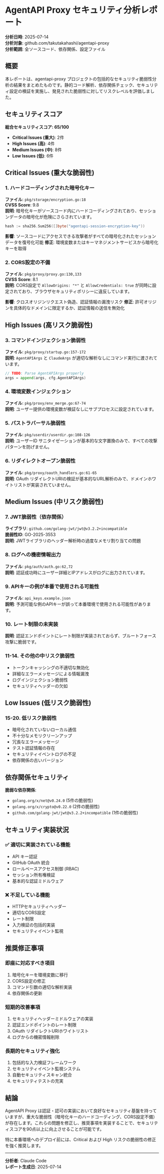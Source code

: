 # AgentAPI Proxy セキュリティ分析レポート

**分析日時**: 2025-07-14  
**分析対象**: github.com/takutakahashi/agentapi-proxy  
**分析範囲**: 全ソースコード、依存関係、設定ファイル  

## 概要

本レポートは、agentapi-proxy プロジェクトの包括的なセキュリティ脆弱性分析の結果をまとめたものです。静的コード解析、依存関係チェック、セキュリティ設定の検証を実施し、発見された脆弱性に対してリスクレベルを評価しました。

## セキュリティスコア

**総合セキュリティスコア: 65/100**

- **Critical Issues (重大)**: 2件
- **High Issues (高)**: 4件  
- **Medium Issues (中)**: 8件
- **Low Issues (低)**: 6件

## Critical Issues (重大な脆弱性)

### 1. ハードコーディングされた暗号化キー
**ファイル**: `pkg/storage/encryption.go:18`  
**CVSS Score**: 9.8  
**説明**: 暗号化キーがソースコード内にハードコーディングされており、セッションデータの暗号化が危険にさらされています。

```go
hash := sha256.Sum256([]byte("agentapi-session-encryption-key"))
```

**影響**: ソースコードにアクセスできる攻撃者がすべての暗号化されたセッションデータを復号化可能
**修正**: 環境変数またはキーマネジメントサービスから暗号化キーを取得

### 2. CORS設定の不備
**ファイル**: `pkg/proxy/proxy.go:130,133`  
**CVSS Score**: 8.1  
**説明**: CORS設定で `AllowOrigins: "*"` と `AllowCredentials: true` が同時に設定されており、ブラウザセキュリティポリシーに違反しています。

**影響**: クロスオリジンリクエスト偽造、認証情報の漏洩リスク
**修正**: 許可オリジンを具体的なドメインに限定するか、認証情報の送信を無効化

## High Issues (高リスク脆弱性)

### 3. コマンドインジェクション脆弱性
**ファイル**: `pkg/proxy/startup.go:157-172`  
**説明**: `AgentAPIArgs` と `ClaudeArgs` が適切な解析なしにコマンド実行に渡されています。

```go
// TODO: Parse AgentAPIArgs properly
args = append(args, cfg.AgentAPIArgs)
```

### 4. 環境変数インジェクション
**ファイル**: `pkg/proxy/env_merge.go:67-74`  
**説明**: ユーザー提供の環境変数が検証なしにサブプロセスに設定されています。

### 5. パストラバーサル脆弱性
**ファイル**: `pkg/userdir/userdir.go:108-126`  
**説明**: ユーザーID サニタイゼーションが基本的な文字置換のみで、すべての攻撃パターンを防げません。

### 6. リダイレクトオープン脆弱性
**ファイル**: `pkg/proxy/oauth_handlers.go:61-65`  
**説明**: OAuth リダイレクトURIの検証が基本的なURL解析のみで、ドメインホワイトリストが実装されていません。

## Medium Issues (中リスク脆弱性)

### 7. JWT脆弱性（依存関係）
**ライブラリ**: `github.com/golang-jwt/jwt@v3.2.2+incompatible`  
**脆弱性ID**: GO-2025-3553  
**説明**: JWTライブラリのヘッダー解析時の過度なメモリ割り当ての問題

### 8. ログへの機密情報出力
**ファイル**: `pkg/auth/auth.go:62,72`  
**説明**: 認証成功時にユーザー詳細とIPアドレスがログに出力されています。

### 9. APIキーの例が本番で使用される可能性
**ファイル**: `api_keys.example.json`  
**説明**: 予測可能な例のAPIキーが誤って本番環境で使用される可能性があります。

### 10. レート制限の未実装
**説明**: 認証エンドポイントにレート制限が実装されておらず、ブルートフォース攻撃に脆弱です。

### 11-14. その他の中リスク脆弱性
- トークンキャッシングの不適切な無効化
- 詳細なエラーメッセージによる情報漏洩
- ログインジェクション脆弱性
- セキュリティヘッダーの欠如

## Low Issues (低リスク脆弱性)

### 15-20. 低リスク脆弱性
- 暗号化されていないローカル通信
- 不十分なメモリクリーンアップ
- 冗長なエラーメッセージ
- テスト認証情報の存在
- セキュリティイベントログの不足
- 依存関係の古いバージョン

## 依存関係セキュリティ

**脆弱な依存関係**:
- `golang.org/x/net@v0.24.0` (5件の脆弱性)
- `golang.org/x/crypto@v0.22.0` (2件の脆弱性)
- `github.com/golang-jwt/jwt@v3.2.2+incompatible` (1件の脆弱性)

## セキュリティ実装状況

### ✅ 適切に実装されている機能
- API キー認証
- GitHub OAuth 統合
- ロールベースアクセス制御 (RBAC)
- セッション所有権検証
- 基本的な認証ミドルウェア

### ❌ 不足している機能
- HTTPセキュリティヘッダー
- 適切なCORS設定
- レート制限
- 入力検証の包括的実装
- セキュリティイベント監視

## 推奨修正事項

### 即座に対応すべき項目
1. 暗号化キーを環境変数に移行
2. CORS設定の修正
3. コマンド引数の適切な解析実装
4. 依存関係の更新

### 短期的改善事項
1. セキュリティヘッダーミドルウェアの実装
2. 認証エンドポイントのレート制限
3. OAuth リダイレクトURIホワイトリスト
4. ログからの機密情報削除

### 長期的セキュリティ強化
1. 包括的な入力検証フレームワーク
2. セキュリティイベント監視システム
3. 自動セキュリティスキャン統合
4. セキュリティテストの充実

## 結論

AgentAPI Proxy は認証・認可の実装において良好なセキュリティ基盤を持っていますが、重大な脆弱性（暗号化キーのハードコーディング、CORS設定不備）が存在します。これらの問題を修正し、推奨事項を実装することで、セキュリティスコアを90点以上に向上させることが可能です。

特に本番環境へのデプロイ前には、Critical および High リスクの脆弱性の修正を強く推奨します。

---
**分析者**: Claude Code  
**レポート生成日**: 2025-07-14